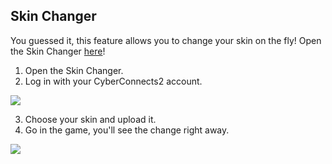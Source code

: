 Skin Changer
---

You guessed it, this feature allows you to change your skin on the fly! Open the Skin Changer [here](http://cyberconnects2.com/games/rcraft/SkinChanger.php)!

1. Open the Skin Changer.
2. Log in with your CyberConnects2 account.

![](img/skin-changer-login.png)

3. Choose your skin and upload it.
4. Go in the game, you'll see the change right away.

![](img/skin-changer-page.png)
